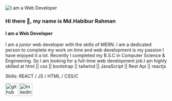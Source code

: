 ![I am a Web Developer](https://media.licdn.com/dms/image/D4E03AQG6MG7dLpSJlQ/profile-displayphoto-shrink_800_800/0/1698407884155?e=1707955200&v=beta&t=MKZOiCWyc5fEQBjVXk9SL5IvQqCsdpnTKL8zNUOlzKs)

### Hi there 👋, my name is Md.Habibur Rahman
#### I am a Web Developer

I am a junior web developer with the skills of MERN. I am a dedicated person to complete my work on time and web development is my passion I have enjoyed it a lot. Recently I completed my B.S.C in Computer Science & Engineering. So I am looking for a full-time web development job.I am highly skilled at  html || css || bootstrap || tailwind || JavaScript || Rest Api || reactjs

Skills:   REACT / JS / HTML / CSS/C

[<img src='https://cdn.jsdelivr.net/npm/simple-icons@3.0.1/icons/github.svg' alt='github' height='40'>](https://github.com/https://github.com/Habib0011)  [<img src='https://cdn.jsdelivr.net/npm/simple-icons@3.0.1/icons/linkedin.svg' alt='linkedin' height='40'>](https://www.linkedin.com/in/https://www.linkedin.com/in/md-habibur-rahman-eftee-941413298//)  

